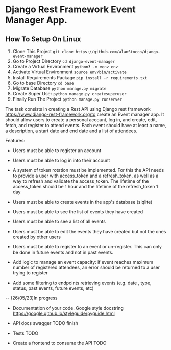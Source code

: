 # Django Rest Framework Event Manager App.

## How To Setup On Linux
1. Clone This Project `git clone https://github.com/alanStocco/django-event-manager`
2. Go to Project Directory `cd django-event-manager`
3. Create a Virtual Environment `python3 -m venv env`
4. Activate Virtual Environment `source env/bin/activate`
5. Install Requirements Package `pip install -r requirements.txt`
6. Go to base Directory `cd base`
6. Migrate Database `python manage.py migrate`
7. Create Super User `python manage.py createsuperuser`
8. Finally Run The Project `python manage.py runserver`


 The task consists in creating a Rest API using Django rest framework https://www.django-rest-framework.org/to create an Event manager app. 
 It should allow users to create a personal account, log in, and create, edit, fetch, and register to attend events. 
 Each event should have at least a name, a description, a start date and end date and a list of attendees.

 
Features:
 

- Users must be able to register an account

- Users must be able to log in into their account

- A system of token rotation must be implemented. For this the API needs to provide a user with access_token and a refresh_token, as well as a way to refresh and validate the access_token. The lifetime of the access_token should be 1 hour and the lifetime of the refresh_token 1 day

- Users must be able to create events in the app's database (slqlite)

- Users must be able to see the list of events they have created

- Users must be able to see a list of all events

- Users must be able to edit the events they have created but not the ones created by other users

- Users must be able to register to an event or un-register. This can only be done in future events and not in past events.

- Add logic to manage an event capacity: if event reaches maximum number of registered attendees, an error should be returned to a user trying to register

- Add some  filtering to endpoints retrieving events (e.g. date , type, status, past events, future events, etc)


-- (26/05/23)In progress

- Documentation of your code. Google style docstring https://google.github.io/styleguide/pyguide.html

- API docs swagger TODO finish

- Tests TODO

- Create a frontend to consume the API TODO